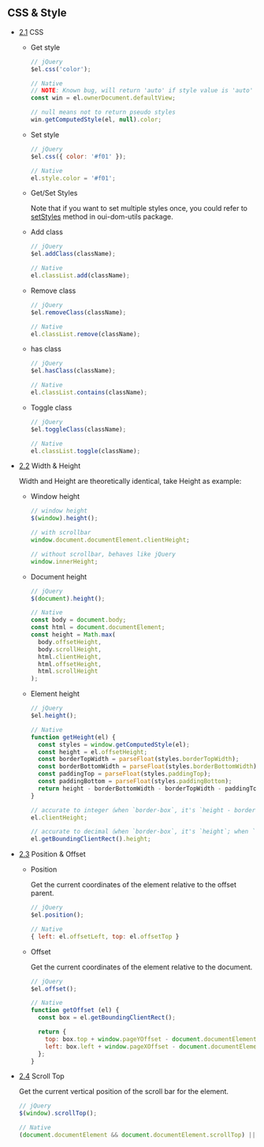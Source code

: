 ## CSS & Style

- [2.1](#2.1) <a name='2.1'></a> CSS

  + Get style

    ```js
    // jQuery
    $el.css('color');

    // Native
    // NOTE: Known bug, will return 'auto' if style value is 'auto'
    const win = el.ownerDocument.defaultView;

    // null means not to return pseudo styles
    win.getComputedStyle(el, null).color;
    ```

  + Set style

    ```js
    // jQuery
    $el.css({ color: '#f01' });

    // Native
    el.style.color = '#f01';
    ```

  + Get/Set Styles

    Note that if you want to set multiple styles once, you could refer to [setStyles](https://github.com/oneuijs/oui-dom-utils/blob/master/src/index.js#L194) method in oui-dom-utils package.


  + Add class

    ```js
    // jQuery
    $el.addClass(className);

    // Native
    el.classList.add(className);
    ```

  + Remove class

    ```js
    // jQuery
    $el.removeClass(className);

    // Native
    el.classList.remove(className);
    ```

  + has class

    ```js
    // jQuery
    $el.hasClass(className);

    // Native
    el.classList.contains(className);
    ```

  + Toggle class

    ```js
    // jQuery
    $el.toggleClass(className);

    // Native
    el.classList.toggle(className);
    ```

- [2.2](#2.2) <a name='2.2'></a> Width & Height

  Width and Height are theoretically identical, take Height as example:

  + Window height

    ```js
    // window height
    $(window).height();

    // with scrollbar
    window.document.documentElement.clientHeight;

    // without scrollbar, behaves like jQuery
    window.innerHeight;
    ```

  + Document height

    ```js
    // jQuery
    $(document).height();

    // Native
    const body = document.body;
    const html = document.documentElement;
    const height = Math.max(
      body.offsetHeight,
      body.scrollHeight,
      html.clientHeight,
      html.offsetHeight,
      html.scrollHeight
    );
    ```

  + Element height

    ```js
    // jQuery
    $el.height();

    // Native
    function getHeight(el) {
      const styles = window.getComputedStyle(el);
      const height = el.offsetHeight;
      const borderTopWidth = parseFloat(styles.borderTopWidth);
      const borderBottomWidth = parseFloat(styles.borderBottomWidth);
      const paddingTop = parseFloat(styles.paddingTop);
      const paddingBottom = parseFloat(styles.paddingBottom);
      return height - borderBottomWidth - borderTopWidth - paddingTop - paddingBottom;
    }

    // accurate to integer（when `border-box`, it's `height - border`; when `content-box`, it's `height + padding`）
    el.clientHeight;

    // accurate to decimal（when `border-box`, it's `height`; when `content-box`, it's `height + padding + border`）
    el.getBoundingClientRect().height;
    ```

- [2.3](#2.3) <a name='2.3'></a> Position & Offset

  + Position

    Get the current coordinates of the element relative to the offset parent.

    ```js
    // jQuery
    $el.position();

    // Native
    { left: el.offsetLeft, top: el.offsetTop }
    ```

  + Offset

    Get the current coordinates of the element relative to the document.

    ```js
    // jQuery
    $el.offset();

    // Native
    function getOffset (el) {
      const box = el.getBoundingClientRect();

      return {
        top: box.top + window.pageYOffset - document.documentElement.clientTop,
        left: box.left + window.pageXOffset - document.documentElement.clientLeft
      };
    }
    ```

- [2.4](#2.4) <a name='2.4'></a> Scroll Top

  Get the current vertical position of the scroll bar for the element.

  ```js
  // jQuery
  $(window).scrollTop();

  // Native
  (document.documentElement && document.documentElement.scrollTop) || document.body.scrollTop;
  ```
